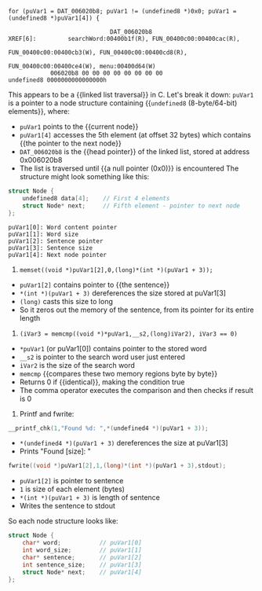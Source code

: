 ```
for (puVar1 = DAT_006020b8; puVar1 != (undefined8 *)0x0; puVar1 = (undefined8 *)puVar1[4]) {

                             DAT_006020b8                      XREF[6]:         searchWord:00400b1f(R), FUN_00400c00:00400cac(R), 
                                                                                FUN_00400c00:00400cb3(W), FUN_00400c00:00400cd8(R), 
                                                                                FUN_00400c00:00400ce4(W), menu:00400d64(W)  
            006020b8 00 00 00 00 00 00 00 00                  undefined8 0000000000000000h
```
This appears to be a {{linked list traversal}} in C. Let's break it down:
`puVar1` is a pointer to a node structure containing {{`undefined8` (8-byte/64-bit) elements}}, where:
- `puVar1` points to the {{current node}}
- `puVar1[4]` accesses the 5th element (at offset 32 bytes) which contains {{the pointer to the next node}}
- `DAT_006020b8` is the {{head pointer}} of the linked list, stored at address 0x006020b8
- The list is traversed until {{a null pointer (0x0)}} is encountered
The structure might look something like this:
```c
struct Node {
    undefined8 data[4];    // First 4 elements
    struct Node* next;     // Fifth element - pointer to next node
};
```
```
puVar1[0]: Word content pointer
puVar1[1]: Word size
puVar1[2]: Sentence pointer
puVar1[3]: Sentence size
puVar1[4]: Next node pointer
```
1. `memset((void *)puVar1[2],0,(long)*(int *)(puVar1 + 3));`
- `puVar1[2]` contains pointer to {{the sentence}}
- `*(int *)(puVar1 + 3)` dereferences the size stored at puVar1[3]
- `(long)` casts this size to long
- So it zeros out the memory of the sentence, from its pointer for its entire length

1. `(iVar3 = memcmp((void *)*puVar1,__s2,(long)iVar2), iVar3 == 0)`
- `*puVar1` (or puVar1[0]) contains pointer to the stored word
- `__s2` is pointer to the search word user just entered
- `iVar2` is the size of the search word
- `memcmp` {{compares these two memory regions byte by byte}}
- Returns 0 if {{identical}}, making the condition true
- The comma operator executes the comparison and then checks if result is 0

1. Printf and fwrite:
```c
__printf_chk(1,"Found %d: ",*(undefined4 *)(puVar1 + 3));
```
- `*(undefined4 *)(puVar1 + 3)` dereferences the size at puVar1[3]
- Prints "Found [size]: "

```c
fwrite((void *)puVar1[2],1,(long)*(int *)(puVar1 + 3),stdout);
```
- `puVar1[2]` is pointer to sentence
- `1` is size of each element (bytes)
- `*(int *)(puVar1 + 3)` is length of sentence
- Writes the sentence to stdout

So each node structure looks like:
```c
struct Node {
    char* word;           // puVar1[0]
    int word_size;        // puVar1[1]
    char* sentence;       // puVar1[2]
    int sentence_size;    // puVar1[3]
    struct Node* next;    // puVar1[4]
};
```